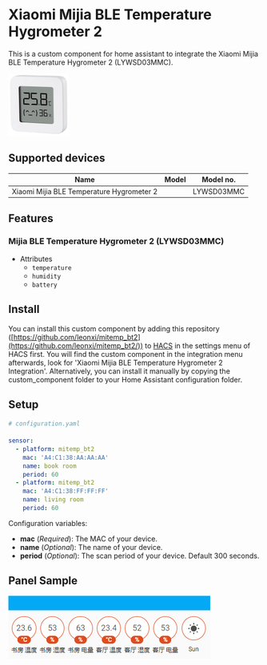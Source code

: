 # Xiaomi Mijia BLE Temperature Hygrometer 2

This is a custom component for home assistant to integrate the Xiaomi Mijia BLE Temperature Hygrometer 2 (LYWSD03MMC).

![LYWSD03MMC](/pictures/LYWSD03MMC.jpg)

## Supported devices

| Name                   | Model                  | Model no. |
| ---------------------- | ---------------------- | --------- |
| Xiaomi Mijia BLE Temperature Hygrometer 2  |  | LYWSD03MMC  |

## Features

### Mijia BLE Temperature Hygrometer 2 (LYWSD03MMC)

- Attributes
  - `temperature`
  - `humidity`
  - `battery`

## Install

You can install this custom component by adding this repository ([https://github.com/leonxi/mitemp_bt2](https://github.com/leonxi/mitemp_bt2/)) to [HACS](https://hacs.xyz/) in the settings menu of HACS first. You will find the custom component in the integration menu afterwards, look for 'Xiaomi Mijia BLE Temperature Hygrometer 2 Integration'. Alternatively, you can install it manually by copying the custom_component folder to your Home Assistant configuration folder.


## Setup

```yaml
# configuration.yaml

sensor:
  - platform: mitemp_bt2
    mac: 'A4:C1:38:AA:AA:AA'
    name: book room
    period: 60
  - platform: mitemp_bt2
    mac: 'A4:C1:38:FF:FF:FF'
    name: living room
    period: 60
```

Configuration variables:
- **mac** (*Required*): The MAC of your device.
- **name** (*Optional*): The name of your device.
- **period** (*Optional*): The scan period of your device. Default 300 seconds.

## Panel Sample

  ![LYWSD03MMC_PANEL_SHOW](/pictures/sample_panel_1.png)
